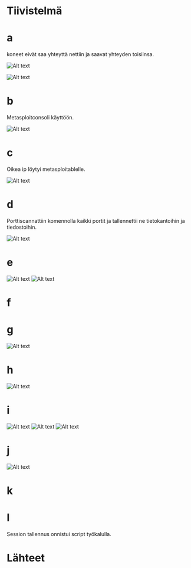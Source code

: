# Tiivistelmä


# a

koneet eivät saa yhteyttä nettiin ja saavat yhteyden toisiinsa.

![Alt text](https://github.com/OskariSalovaara/Tunkeutumistestaus-OskariSalovaara/blob/main/images/h2a.png)

![Alt text](https://github.com/OskariSalovaara/Tunkeutumistestaus-OskariSalovaara/blob/main/images/h2aa.png)
# b
Metasploitconsoli käyttöön.

![Alt text](https://github.com/OskariSalovaara/Tunkeutumistestaus-OskariSalovaara/blob/main/images/h2b.png)

# c
Oikea ip löytyi metasploitablelle.

![Alt text](https://github.com/OskariSalovaara/Tunkeutumistestaus-OskariSalovaara/blob/main/images/h2c.png)

# d
Porttiscannattiin komennolla kaikki portit ja tallennettii ne tietokantoihin ja tiedostoihin.

![Alt text](https://github.com/OskariSalovaara/Tunkeutumistestaus-OskariSalovaara/blob/main/images/h2d.png)

# e 

![Alt text](https://github.com/OskariSalovaara/Tunkeutumistestaus-OskariSalovaara/blob/main/images/h2e.png)
![Alt text](https://github.com/OskariSalovaara/Tunkeutumistestaus-OskariSalovaara/blob/main/images/h2ee.png)

# f 


# g

![Alt text](https://github.com/OskariSalovaara/Tunkeutumistestaus-OskariSalovaara/blob/main/images/h2g.png)

# h

![Alt text](https://github.com/OskariSalovaara/Tunkeutumistestaus-OskariSalovaara/blob/main/images/h2h.png)

# i 

![Alt text](https://github.com/OskariSalovaara/Tunkeutumistestaus-OskariSalovaara/blob/main/images/h2i.png)
![Alt text](https://github.com/OskariSalovaara/Tunkeutumistestaus-OskariSalovaara/blob/main/images/h2ii.png)
![Alt text](https://github.com/OskariSalovaara/Tunkeutumistestaus-OskariSalovaara/blob/main/images/h2iii.png)

# j

![Alt text](https://github.com/OskariSalovaara/Tunkeutumistestaus-OskariSalovaara/blob/main/images/h2jj.png)

# k


# l

Session tallennus onnistui script työkalulla.
# Lähteet
